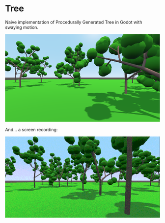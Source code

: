 # Tree

Naive implementation of Procedurally Generated Tree in Godot with swaying motion.

![Screenshot](Screenshot/Screenshot.png)

And... a screen recording:

![Video](Screenshot/Video_optimized.gif)

